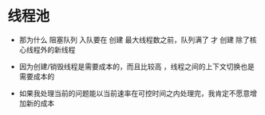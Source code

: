 # 线程池

* 那为什么 阻塞队列 入队要在  创建 最大线程数之前，队列满了 才 创建 除了核心线程外的新线程 

* 因为创建/销毁线程是需要成本的，而且比较高 ，线程之间的上下文切换也是需要成本的 
* 如果我处理当前的问题能以当前速率在可控时间之内处理完，我肯定不愿意增加新的成本 

